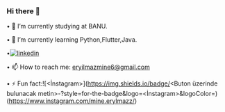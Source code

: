 ### Hi there 👋

• 🔭 I’m currently studying at BANU. 

• 🌱 I’m currently learning Python,Flutter,Java.

•[![linkedin](https://img.shields.io/badge/Linkedin-000000?style=for-the-badge&logo=Linkedin&logoColor=white)](http://www.linkedin.com/in/mine-ery%C4%B1lmaz-486313255)
 
• 📫 How to reach me: eryilmazmine6@gmail.com

• ⚡ Fun fact:![<İnstagram>](https://img.shields.io/badge/<Buton üzerinde bulunacak metin>-<white>?style=for-the-badge&logo=<İnstagram>&logoColor=<Logo rengi>)(https://www.instagram.com/mine.erylmazz/)

